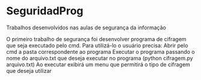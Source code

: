 # SeguridadProg
Trabalhos desenvolvidos nas aulas de segurança da informação

O primeiro trabalho de segurança foi desenvolver programa de cifragem que seja executado pelo cmd.
Para utilizá-lo o usuário precisa: 
Abrir pelo cmd a pasta correspondente ao programa
Executar o programa passando o nome do arquivo.txt que deseja executar no programa (python cifragem.py arquivo.txt)
Ao executar exibirá um menu que permitirá o tipo de cifragem que deseja utilizar

